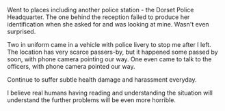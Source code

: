 Went to places including another police station - the Dorset Police Headquarter. The one behind the reception failed to produce her identification when she asked for and was looking at mine. Wasn't even surprised.

Two in uniform came in a vehicle with police livery to stop me after I left. The location has very scarce passers-by, but it happened some passed by soon, with phone camera pointing our way. One even came to talk to the officers, with phone camera pointed our way.

Continue to suffer subtle health damage and harassment everyday.

I believe real humans having reading and understanding the situation will understand the further problems will be even more horrible.
